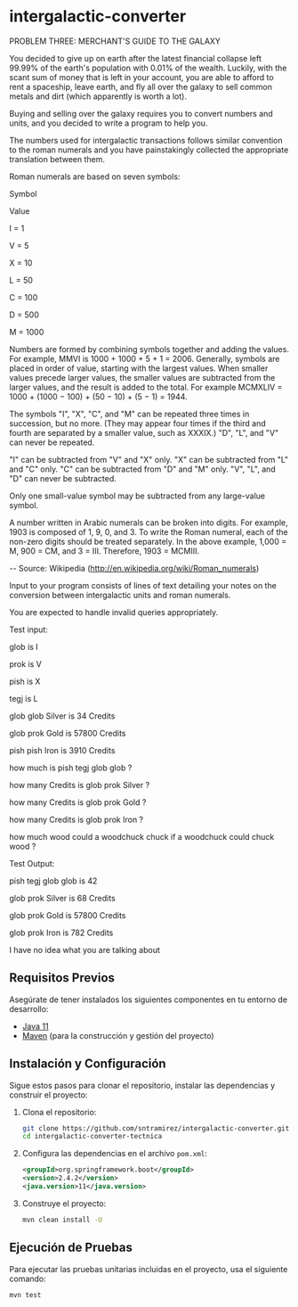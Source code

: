 # intergalactic-converter
PROBLEM THREE: MERCHANT'S GUIDE TO THE GALAXY

You decided to give up on earth after the latest financial collapse left 99.99% of the earth's population with 0.01% of the wealth. Luckily, with the scant sum of money that is left in your account, you are able to afford to rent a spaceship, leave earth, and fly all over the galaxy to sell common metals and dirt (which apparently is worth a lot).

Buying and selling over the galaxy requires you to convert numbers and units, and you decided to write a program to help you.

The numbers used for intergalactic transactions follows similar convention to the roman numerals and you have painstakingly collected the appropriate translation between them.

Roman numerals are based on seven symbols:

Symbol

Value

I = 1

V = 5

X = 10

L = 50

C = 100

D = 500

M = 1000

Numbers are formed by combining symbols together and adding the values. For example, MMVI is 1000 + 1000 + 5 + 1 = 2006. Generally, symbols are placed in order of value, starting with the largest values. When smaller values precede larger values, the smaller values are subtracted from the larger values, and the result is added to the total. For example MCMXLIV = 1000 + (1000 − 100) + (50 − 10) + (5 − 1) = 1944.

The symbols "I", "X", "C", and "M" can be repeated three times in succession, but no more. (They may appear four times if the third and fourth are separated by a smaller value, such as XXXIX.) "D", "L", and "V" can never be repeated.

"I" can be subtracted from "V" and "X" only. "X" can be subtracted from "L" and "C" only. "C" can be subtracted from "D" and "M" only. "V", "L", and "D" can never be subtracted.

Only one small-value symbol may be subtracted from any large-value symbol.

A number written in Arabic numerals can be broken into digits. For example, 1903 is composed of 1, 9, 0, and 3. To write the Roman numeral, each of the non-zero digits should be treated separately. In the above example, 1,000 = M, 900 = CM, and 3 = III. Therefore, 1903 = MCMIII.

-- Source: Wikipedia (http://en.wikipedia.org/wiki/Roman_numerals)

Input to your program consists of lines of text detailing your notes on the conversion between intergalactic units and roman numerals.

You are expected to handle invalid queries appropriately.

Test input:

glob is I

prok is V

pish is X

tegj is L

glob glob Silver is 34 Credits

glob prok Gold is 57800 Credits

pish pish Iron is 3910 Credits

how much is pish tegj glob glob ?

how many Credits is glob prok Silver ?

how many Credits is glob prok Gold ?

how many Credits is glob prok Iron ?

how much wood could a woodchuck chuck if a woodchuck could chuck wood ?

Test Output:

pish tegj glob glob is 42

glob prok Silver is 68 Credits

glob prok Gold is 57800 Credits

glob prok Iron is 782 Credits

I have no idea what you are talking about

## Requisitos Previos

Asegúrate de tener instalados los siguientes componentes en tu entorno de desarrollo:

- [Java 11](https://www.oracle.com/java/technologies/javase-jdk11-downloads.html)
- [Maven](https://maven.apache.org/) (para la construcción y gestión del proyecto)

## Instalación y Configuración

Sigue estos pasos para clonar el repositorio, instalar las dependencias y construir el proyecto:

1. Clona el repositorio:
    ```bash
    git clone https://github.com/sntramirez/intergalactic-converter.git
    cd intergalactic-converter-tectnica
    ```

2. Configura las dependencias en el archivo `pom.xml`:
    ```xml
    <groupId>org.springframework.boot</groupId>
    <version>2.4.2</version>
    <java.version>11</java.version>
    ```

3. Construye el proyecto:
    ```bash
    mvn clean install -U
    ```

## Ejecución de Pruebas

Para ejecutar las pruebas unitarias incluidas en el proyecto, usa el siguiente comando:

```bash
mvn test
